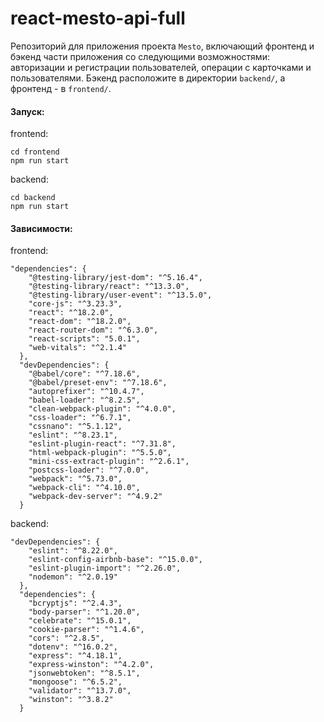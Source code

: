 # react-mesto-api-full
Репозиторий для приложения проекта `Mesto`, включающий фронтенд и бэкенд части приложения со следующими возможностями: авторизации и регистрации пользователей, операции с карточками и пользователями. Бэкенд расположите в директории `backend/`, а фронтенд - в `frontend/`.

#### Запуск:
frontend:
```
cd frontend
npm run start
```
backend:
```
cd backend
npm run start
```

#### Зависимости:
frontend:
```
"dependencies": {
    "@testing-library/jest-dom": "^5.16.4",
    "@testing-library/react": "^13.3.0",
    "@testing-library/user-event": "^13.5.0",
    "core-js": "^3.23.3",
    "react": "^18.2.0",
    "react-dom": "^18.2.0",
    "react-router-dom": "^6.3.0",
    "react-scripts": "5.0.1",
    "web-vitals": "^2.1.4"
  },
  "devDependencies": {
    "@babel/core": "^7.18.6",
    "@babel/preset-env": "^7.18.6",
    "autoprefixer": "^10.4.7",
    "babel-loader": "^8.2.5",
    "clean-webpack-plugin": "^4.0.0",
    "css-loader": "^6.7.1",
    "cssnano": "^5.1.12",
    "eslint": "^8.23.1",
    "eslint-plugin-react": "^7.31.8",
    "html-webpack-plugin": "^5.5.0",
    "mini-css-extract-plugin": "^2.6.1",
    "postcss-loader": "^7.0.0",
    "webpack": "^5.73.0",
    "webpack-cli": "^4.10.0",
    "webpack-dev-server": "^4.9.2"
  }
```
backend:
```
"devDependencies": {
    "eslint": "^8.22.0",
    "eslint-config-airbnb-base": "^15.0.0",
    "eslint-plugin-import": "^2.26.0",
    "nodemon": "^2.0.19"
  },
  "dependencies": {
    "bcryptjs": "^2.4.3",
    "body-parser": "^1.20.0",
    "celebrate": "^15.0.1",
    "cookie-parser": "^1.4.6",
    "cors": "^2.8.5",
    "dotenv": "^16.0.2",
    "express": "^4.18.1",
    "express-winston": "^4.2.0",
    "jsonwebtoken": "^8.5.1",
    "mongoose": "^6.5.2",
    "validator": "^13.7.0",
    "winston": "^3.8.2"
  }
```